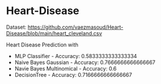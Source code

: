 # Heart-Disease
Dataset: https://github.com/vaezmasoud/Heart-Disease/blob/main/heart_cleveland.csv

Heart Disease Prediction with
+ MLP Classifier - Accuracy: 0.5833333333333334
+ Naive Bayes Gaussian - Accuracy: 0.7666666666666667
+ Navie Bayes Multinomical - Accuracy: 0.6
+ DecisionTree - Accuracy: 0.7166666666666667
